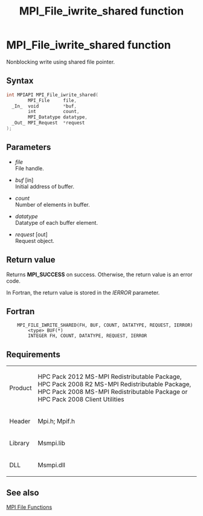 ﻿---
title: MPI_File_iwrite_shared function
TOCTitle: MPI_File_iwrite_shared function
ms:assetid: 4c952116-5c63-4af5-a9de-67f738c9337c
ms:mtpsurl: https://msdn.microsoft.com/en-us/library/Dn473327(v=VS.85)
ms:contentKeyID: 59360873
ms.date: 03/28/2018
mtps_version: v=VS.85
f1_keywords:
- MPI_FILE_IWRITE_SHARED
- mpif/MPI_File_iwrite_shared
- mpi/MPI_FILE_IWRITE_SHARED
dev_langs:
- C++
- C
---

# MPI\_File\_iwrite\_shared function

Nonblocking write using shared file pointer.

## Syntax

``` c++
int MPIAPI MPI_File_iwrite_shared(
        MPI_File     file,
  _In_  void         *buf,
        int          count,
        MPI_Datatype datatype,
  _Out_ MPI_Request  *request
);
```

## Parameters

  - *file*  
    File handle.

  - *buf* \[in\]  
    Initial address of buffer.

  - *count*  
    Number of elements in buffer.

  - *datatype*  
    Datatype of each buffer element.

  - *request* \[out\]  
    Request object.

## Return value

Returns **MPI\_SUCCESS** on success. Otherwise, the return value is an error code.

In Fortran, the return value is stored in the *IERROR* parameter.

## Fortran

``` FORTRAN
    MPI_FILE_IWRITE_SHARED(FH, BUF, COUNT, DATATYPE, REQUEST, IERROR)
        <type> BUF(*)
        INTEGER FH, COUNT, DATATYPE, REQUEST, IERROR
```

## Requirements

<table>
<colgroup>
<col  />
<col  />
</colgroup>
<tbody>
<tr class="odd">
<td><p>Product</p></td>
<td><p>HPC Pack 2012 MS-MPI Redistributable Package, HPC Pack 2008 R2 MS-MPI Redistributable Package, HPC Pack 2008 MS-MPI Redistributable Package or HPC Pack 2008 Client Utilities</p></td>
</tr>
<tr class="even">
<td><p>Header</p></td>
<td>Mpi.h;
Mpif.h</td>
</tr>
<tr class="odd">
<td><p>Library</p></td>
<td>Msmpi.lib</td>
</tr>
<tr class="even">
<td><p>DLL</p></td>
<td>Msmpi.dll</td>
</tr>
</tbody>
</table>


## See also

[MPI File Functions](mpi-file-functions.md)

